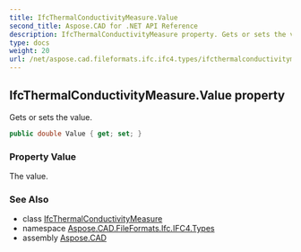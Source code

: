 ```yaml
---
title: IfcThermalConductivityMeasure.Value
second_title: Aspose.CAD for .NET API Reference
description: IfcThermalConductivityMeasure property. Gets or sets the value
type: docs
weight: 20
url: /net/aspose.cad.fileformats.ifc.ifc4.types/ifcthermalconductivitymeasure/value/
---
```

## IfcThermalConductivityMeasure.Value property

Gets or sets the value.

```csharp
public double Value { get; set; }
```

### Property Value

The value.

### See Also

* class [IfcThermalConductivityMeasure](../)
* namespace [Aspose.CAD.FileFormats.Ifc.IFC4.Types](../../ifcthermalconductivitymeasure/)
* assembly [Aspose.CAD](../../../)


